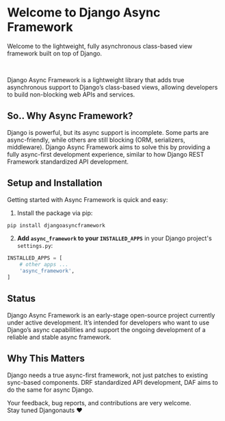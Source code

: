 # Welcome to Django Async Framework


Welcome to the lightweight, fully asynchronous class-based view framework built on top of Django.

<br>

Django Async Framework is a lightweight library that adds true asynchronous support to Django’s class-based views, allowing developers to build non-blocking web APIs and services.

## So.. Why Async Framework?

Django is powerful, but its async support is incomplete. Some parts are async-friendly, while others are still blocking (ORM, serializers, middleware). Django Async Framework aims to solve this by providing a fully async-first development experience, similar to how Django REST Framework standardized API development.

## Setup and Installation

Getting started with Async Framework is quick and easy:

1. Install the package via pip:

```bash
pip install djangoasyncframework
```

2. **Add `async_framework` to your `INSTALLED_APPS`** in your Django project's `settings.py`:

```python
INSTALLED_APPS = [
    # other apps ...
    'async_framework',
]
```

## Status

Django Async Framework is an early-stage open-source project currently under active development. It’s intended for developers who want to use Django’s async capabilities and support the ongoing development of a reliable and stable async framework.

## Why This Matters
Django needs a true async-first framework, not just patches to existing sync-based components. DRF standardized API development, DAF aims to do the same for async Django.

<div style="display: none">
## Useful Links

<p>
  <a target="_blank" href="https://github.com/mouhamaddev/django-async-framework" style="text-decoration:none;">
    <button style="padding:10px 15px; font-size:14px; color:white; background-color:#24292e; border:none; border-radius:5px; cursor:pointer;">
      🔗 GitHub Repository
    </button>
  </a>
</p>

<p>
  <a target="_blank" href="https://pypi.org/project/djangoasyncframework/" style="text-decoration:none;">
    <button style="padding:10px 15px; font-size:14px; color:white; background-color:#2094F3; border:none; border-radius:5px; cursor:pointer;">
      📦 PyPI Package
    </button>
  </a>
</p>

<br>
</div>

Your feedback, bug reports, and contributions are very welcome.
<br>
Stay tuned Djangonauts ❤️